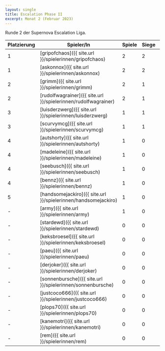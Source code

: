 ```yaml
---
layout: single
title: Escalation Phase II
excerpt: Monat 2 (Februar 2023)
---
```


Runde 2 der Supernova Escalation Liga.

| Platzierung | Spieler/In | Spiele | Siege | Bemalt | Punkte |
|-------------|------------|--------|-------|--------|--------|
| 1           | [gripofchaos]({{ site.url }}/spielerinnen/gripofchaos) | 2 | 2 | 2 | 6 |
| 1           | [askonnox]({{ site.url }}/spielerinnen/askonnox) | 2 | 2 | 2 | 6 |
| 2           | [grimm]({{ site.url }}/spielerinnen/grimm) | 2 | 1 | 2 | 5 |
| 2           | [rudolfwagrainer]({{ site.url }}/spielerinnen/rudolfwagrainer) | 2 | 1 | 2 | 5 |
| 3           | [luisderzwerg]({{ site.url }}/spielerinnen/luisderzwerg) | 1 | 1 | 1 | 3 |
| 3           | [scurvymcg]({{ site.url }}/spielerinnen/scurvymcg) | 1 | 1 | 1 | 3 |
| 4           | [autshorty]({{ site.url }}/spielerinnen/autshorty) | 1 | 0 | 1 | 2 |
| 4           | [madeleine]({{ site.url }}/spielerinnen/madeleine) | 1 | 0 | 1 | 2 |
| 4           | [seebusch]({{ site.url }}/spielerinnen/seebusch) | 1 | 0 | 1 | 2 |
| 4           | [bennz]({{ site.url }}/spielerinnen/bennz) | 1 | 0 | 1 | 2 |
| 5           | [handsomejackiro]({{ site.url }}/spielerinnen/handsomejackiro) | 1 | 0 | 0 | 1 |
| -           | [army]({{ site.url }}/spielerinnen/army) | 1 | 0 | 0 | 1 |
| -           | [stardewd]({{ site.url }}/spielerinnen/stardewd) | 0 | 0 | 0 | 0 |
| -           | [keksbroesel]({{ site.url }}/spielerinnen/keksbroesel) | 0 | 0 | 0 | 0 |
| -           | [paeu]({{ site.url }}/spielerinnen/paeu) | 0 | 0 | 0 | 0 |
| -           | [derjoker]({{ site.url }}/spielerinnen/derjoker) | 0 | 0 | 0 | 0 |
| -           | [sonnenbursche]({{ site.url }}/spielerinnen/sonnenbursche) | 0 | 0 | 0 | 0 |
| -           | [justcoco666]({{ site.url }}/spielerinnen/justcoco666) | 0 | 0 | 0 | 0 |
| -           | [plops70]({{ site.url }}/spielerinnen/plops70) | 0 | 0 | 0 | 0 |
| -           | [kanemotri]({{ site.url }}/spielerinnen/kanemotri) | 0 | 0 | 0 | 0 |
| -           | [rem]({{ site.url }}/spielerinnen/rem) | 0 | 0 | 0 | 0 |